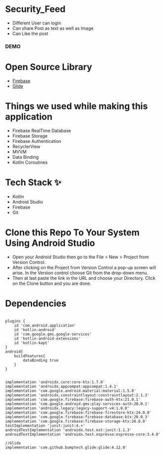 # Security_Feed
* Different User can login
* Can share Post as text as well as Image
* Can Like the post
<h3>DEMO</h3>



# Open Source Library
* [Firebase](https://firebase.google.com/)
* [Glide](https://github.com/bumptech/glide)

# Things we used while making this application
* Firebase RealTime Database
* Firebase Storage
* Firebase Authentication
* RecyclerView
* MVVM
* Data Binding
* Kotlin Coroutines

# Tech Stack ✨
* Kotlin
* Android Studio
* Firebase
* Git


# Clone this Repo To Your System Using Android Studio
* Open your Android Studio then go to the File > New > Project from Version Control.
* After clicking on the Project from Version Control a pop-up screen will arise. In the Version control choose Git from the drop-down menu.
* Then at last paste the link in the URL and choose your Directory. Click on the Clone button and you are done.


# Dependencies
```

plugins {
    id 'com.android.application'
    id 'kotlin-android'
    id 'com.google.gms.google-services'
    id 'kotlin-android-extensions'
    id 'kotlin-kapt'
}
android{
    buildFeatures{
        dataBinding true
    }
}


implementation 'androidx.core:core-ktx:1.7.0'
implementation 'androidx.appcompat:appcompat:1.4.1'
implementation 'com.google.android.material:material:1.5.0'
implementation 'androidx.constraintlayout:constraintlayout:2.1.3'
implementation 'com.google.firebase:firebase-auth-ktx:21.0.1'
implementation 'com.google.android.gms:play-services-auth:20.0.1'
implementation 'androidx.legacy:legacy-support-v4:1.0.0'
implementation 'com.google.firebase:firebase-firestore-ktx:24.0.0'
implementation 'com.google.firebase:firebase-database-ktx:20.0.3'
implementation 'com.google.firebase:firebase-storage-ktx:20.0.0'
testImplementation 'junit:junit:4.+'
androidTestImplementation 'androidx.test.ext:junit:1.1.3'
androidTestImplementation 'androidx.test.espresso:espresso-core:3.4.0'

//Glide
implementation 'com.github.bumptech.glide:glide:4.12.0'
```

